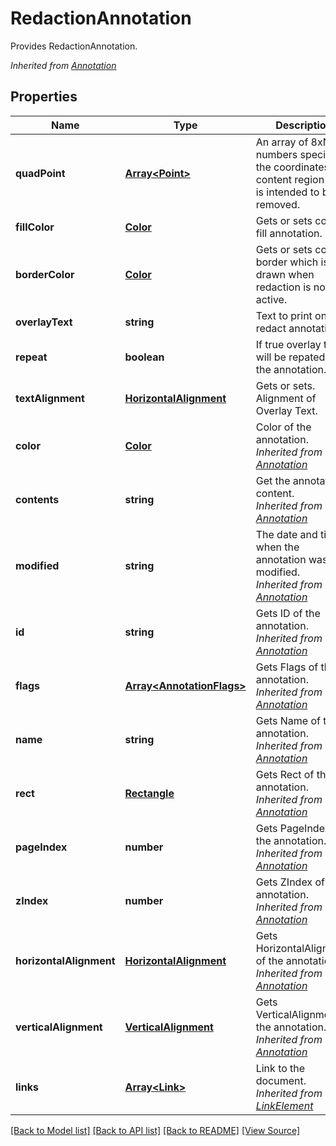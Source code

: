 ﻿# RedactionAnnotation
Provides RedactionAnnotation.

*Inherited from [Annotation](Annotation.md)*
## Properties
Name | Type | Description | Notes
------------ | ------------- | ------------- | -------------
**quadPoint** | [**Array&lt;Point&gt;**](Point.md) | An array of 8xN numbers specifying the coordinates of content region that is intended to be removed.  | [optional]
**fillColor** | [**Color**](Color.md) | Gets or sets color to fill annotation. | [optional]
**borderColor** | [**Color**](Color.md) | Gets or sets color of border which is drawn when redaction is not active. | [optional]
**overlayText** | **string** | Text to print on redact annotation. | [optional]
**repeat** | **boolean** | If true overlay text will be repated on the annotation.  | [optional]
**textAlignment** | [**HorizontalAlignment**](HorizontalAlignment.md) | Gets or sets. Alignment of Overlay Text. | [optional]
**color** | [**Color**](Color.md) | Color of the annotation.<br />*Inherited from [Annotation](Annotation.md)* | [optional]
**contents** | **string** | Get the annotation content.<br />*Inherited from [Annotation](Annotation.md)* | [optional]
**modified** | **string** | The date and time when the annotation was last modified.<br />*Inherited from [Annotation](Annotation.md)* | [optional]
**id** | **string** | Gets ID of the annotation.<br />*Inherited from [Annotation](Annotation.md)* | [optional]
**flags** | [**Array&lt;AnnotationFlags&gt;**](AnnotationFlags.md) | Gets Flags of the annotation.<br />*Inherited from [Annotation](Annotation.md)* | [optional]
**name** | **string** | Gets Name of the annotation.<br />*Inherited from [Annotation](Annotation.md)* | [optional]
**rect** | [**Rectangle**](Rectangle.md) | Gets Rect of the annotation.<br />*Inherited from [Annotation](Annotation.md)* | 
**pageIndex** | **number** | Gets PageIndex of the annotation.<br />*Inherited from [Annotation](Annotation.md)* | [optional]
**zIndex** | **number** | Gets ZIndex of the annotation.<br />*Inherited from [Annotation](Annotation.md)* | [optional]
**horizontalAlignment** | [**HorizontalAlignment**](HorizontalAlignment.md) | Gets HorizontalAlignment of the annotation.<br />*Inherited from [Annotation](Annotation.md)* | [optional]
**verticalAlignment** | [**VerticalAlignment**](VerticalAlignment.md) | Gets VerticalAlignment of the annotation.<br />*Inherited from [Annotation](Annotation.md)* | [optional]
**links** | [**Array&lt;Link&gt;**](Link.md) | Link to the document.<br />*Inherited from [LinkElement](LinkElement.md)* | [optional]

[[Back to Model list]](../README.md#documentation-for-models) [[Back to API list]](../README.md#documentation-for-api-endpoints) [[Back to README]](../README.md) [[View Source]](../src/models/redactionAnnotation.ts)

